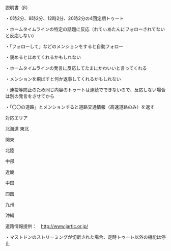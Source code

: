 説明書（β）

・0時2分、8時2分、12時2分、20時2分の4回定期トゥート

・ホームタイムラインの特定の話題に反応（れてぃあたんにフォローされてないと反応しない）
 
・「フォローして」などのメンションをすると自動フォロー

・褒めるとほめてくれるかもしれない

・ホームタイムラインの発言に反応してたまにかわいいと言ってくれる

・メンションを飛ばすと何か返事してくれるかもしれない

・連投等防止のため同じ内容のトゥートは連続でできないので、反応しない場合は別の発言をさせてから

・「〇〇の道路」とメンションすると道路交通情報（高速道路のみ）を返す

対応エリア

北海道
東北

関東

北陸

中部

近畿

中国

四国

九州

沖縄

道路情報提供：　http://www.jartic.or.jp/

・マストドンのストリーミングが切断された場合、定時トゥート以外の機能は停止
